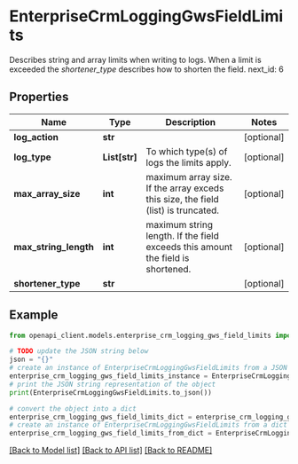 # EnterpriseCrmLoggingGwsFieldLimits

Describes string and array limits when writing to logs. When a limit is exceeded the *shortener_type* describes how to shorten the field. next_id: 6

## Properties

Name | Type | Description | Notes
------------ | ------------- | ------------- | -------------
**log_action** | **str** |  | [optional] 
**log_type** | **List[str]** | To which type(s) of logs the limits apply. | [optional] 
**max_array_size** | **int** | maximum array size. If the array exceds this size, the field (list) is truncated. | [optional] 
**max_string_length** | **int** | maximum string length. If the field exceeds this amount the field is shortened. | [optional] 
**shortener_type** | **str** |  | [optional] 

## Example

```python
from openapi_client.models.enterprise_crm_logging_gws_field_limits import EnterpriseCrmLoggingGwsFieldLimits

# TODO update the JSON string below
json = "{}"
# create an instance of EnterpriseCrmLoggingGwsFieldLimits from a JSON string
enterprise_crm_logging_gws_field_limits_instance = EnterpriseCrmLoggingGwsFieldLimits.from_json(json)
# print the JSON string representation of the object
print(EnterpriseCrmLoggingGwsFieldLimits.to_json())

# convert the object into a dict
enterprise_crm_logging_gws_field_limits_dict = enterprise_crm_logging_gws_field_limits_instance.to_dict()
# create an instance of EnterpriseCrmLoggingGwsFieldLimits from a dict
enterprise_crm_logging_gws_field_limits_from_dict = EnterpriseCrmLoggingGwsFieldLimits.from_dict(enterprise_crm_logging_gws_field_limits_dict)
```
[[Back to Model list]](../README.md#documentation-for-models) [[Back to API list]](../README.md#documentation-for-api-endpoints) [[Back to README]](../README.md)


